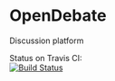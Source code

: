 # OpenDebate
Discussion platform 

Status on Travis CI: </br>
[![Build Status](https://travis-ci.com/Locke21/OpenDebate.svg?token=7xbc5bR1UNaWqH3qzhwg&branch=master)](https://travis-ci.com/Locke21/OpenDebate)
